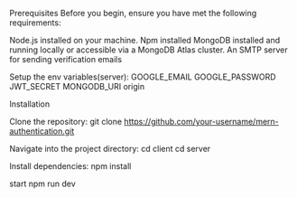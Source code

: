 Prerequisites
Before you begin, ensure you have met the following requirements:

Node.js installed on your machine.
Npm installed
MongoDB installed and running locally or accessible via a MongoDB Atlas cluster.
An SMTP server for sending verification emails 

Setup the env variables(server):
GOOGLE_EMAIL 
GOOGLE_PASSWORD
JWT_SECRET
MONGODB_URI 
origin


Installation

Clone the repository:
git clone https://github.com/your-username/mern-authentication.git

Navigate into the project directory:
cd client
cd server

Install dependencies:
npm install

start
npm run dev